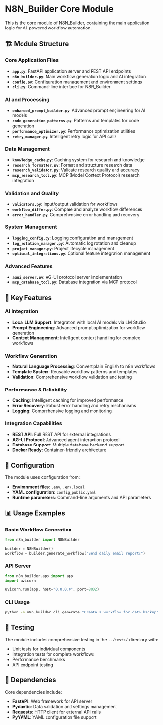 # N8N_Builder Core Module

This is the core module of N8N_Builder, containing the main application logic for AI-powered workflow automation.

## 🏗️ Module Structure

### Core Application Files
- **`app.py`**: FastAPI application server and REST API endpoints
- **`n8n_builder.py`**: Main workflow generation logic and AI integration
- **`config.py`**: Configuration management and environment settings
- **`cli.py`**: Command-line interface for N8N_Builder

### AI and Processing
- **`enhanced_prompt_builder.py`**: Advanced prompt engineering for AI models
- **`code_generation_patterns.py`**: Patterns and templates for code generation
- **`performance_optimizer.py`**: Performance optimization utilities
- **`retry_manager.py`**: Intelligent retry logic for API calls

### Data Management
- **`knowledge_cache.py`**: Caching system for research and knowledge
- **`research_formatter.py`**: Format and structure research data
- **`research_validator.py`**: Validate research quality and accuracy
- **`mcp_research_tool.py`**: MCP (Model Context Protocol) research integration

### Validation and Quality
- **`validators.py`**: Input/output validation for workflows
- **`workflow_differ.py`**: Compare and analyze workflow differences
- **`error_handler.py`**: Comprehensive error handling and recovery

### System Management
- **`logging_config.py`**: Logging configuration and management
- **`log_rotation_manager.py`**: Automatic log rotation and cleanup
- **`project_manager.py`**: Project lifecycle management
- **`optional_integrations.py`**: Optional feature integration management

### Advanced Features
- **`agui_server.py`**: AG-UI protocol server implementation
- **`mcp_database_tool.py`**: Database integration via MCP protocol

## 🚀 Key Features

### AI Integration
- **Local LLM Support**: Integration with local AI models via LM Studio
- **Prompt Engineering**: Advanced prompt optimization for workflow generation
- **Context Management**: Intelligent context handling for complex workflows

### Workflow Generation
- **Natural Language Processing**: Convert plain English to n8n workflows
- **Template System**: Reusable workflow patterns and templates
- **Validation**: Comprehensive workflow validation and testing

### Performance & Reliability
- **Caching**: Intelligent caching for improved performance
- **Error Recovery**: Robust error handling and retry mechanisms
- **Logging**: Comprehensive logging and monitoring

### Integration Capabilities
- **REST API**: Full REST API for external integrations
- **AG-UI Protocol**: Advanced agent interaction protocol
- **Database Support**: Multiple database backend support
- **Docker Ready**: Container-friendly architecture

## 🔧 Configuration

The module uses configuration from:
- **Environment files**: `.env`, `.env.local`
- **YAML configuration**: `config_public.yaml`
- **Runtime parameters**: Command-line arguments and API parameters

## 📊 Usage Examples

### Basic Workflow Generation
```python
from n8n_builder import N8NBuilder

builder = N8NBuilder()
workflow = builder.generate_workflow("Send daily email reports")
```

### API Server
```python
from n8n_builder.app import app
import uvicorn

uvicorn.run(app, host="0.0.0.0", port=8002)
```

### CLI Usage
```bash
python -m n8n_builder.cli generate "Create a workflow for data backup"
```

## 🧪 Testing

The module includes comprehensive testing in the `../tests/` directory with:
- Unit tests for individual components
- Integration tests for complete workflows
- Performance benchmarks
- API endpoint testing

## 🔗 Dependencies

Core dependencies include:
- **FastAPI**: Web framework for API server
- **Pydantic**: Data validation and settings management
- **Requests**: HTTP client for external API calls
- **PyYAML**: YAML configuration file support
